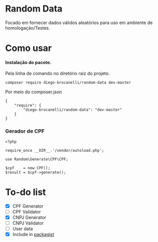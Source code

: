 # Random Data 
Focado em fornecer dados válidos aleatórios para uso em ambiente de homologação/Testes.

# Como usar
#### Instalação do pacote.
Pela linha de comando no diretório raiz do projeto.
```
composer require diego-brocanelli/random-data dev-master
```
Por meio do composer.json
```
{
    "require": {
        "diego-brocanelli/random-data": "dev-master"
    }
}
```

### Gerador de CPF
```
<?php

require_once __DIR__.'/vendor/autoload.php';

use Random\Generate\CPF\CPF;

$cpf    = new CPF();
$result = $cpf->generate();
```

# To-do list

* [X] CPF Generator
* [ ] CPF Validator
* [X] CNPJ Generator
* [ ] CNPJ Validator
* [ ] User data
* [X] Include in  [packagist](https://packagist.org/)